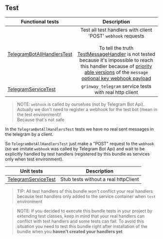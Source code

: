 Test
------

| Functional tests                                                                                                                       |                                                                                                                                                                                                                                           Description                                                                                                                                                                                                                                           |
|----------------------------------------------------------------------------------------------------------------------------------------|:-----------------------------------------------------------------------------------------------------------------------------------------------------------------------------------------------------------------------------------------------------------------------------------------------------------------------------------------------------------------------------------------------------------------------------------------------------------------------------------------------:|
| [TelegramBotAllHandlersTest](https://github.com/GrinWay/telegram-bundle/blob/main/tests/Functional/Bot/TelegramBotAllHandlersTest.php) | Test all test handlers with client 'POST' `webhook` requests<br><br>To tell the truth [TestMessageHandler](https://github.com/GrinWay/telegram-bundle/blob/main/src/Bot/Test/Message/TestMessageHandler.php) is not tested because it's impossible to reach this handler because of [priority able versions](https://github.com/GrinWay/telegram-bundle/tree/main/src/Bot/Test/PriorityAble/Message) of the `message` [optional key webhook payload](https://core.telegram.org/bots/api#update) |
| [TelegramServiceTest](https://github.com/GrinWay/telegram-bundle/blob/main/tests/Functional/TelegramServiceTest.php)                   |                                                                                                                                                                                                                     `grinway_telegram` service tests with real http client                                                                                                                                                                                                                      |

> NOTE: `webhook` is called by ourselves (not by Telegram Bot Api).
> <br>Actually we don't need to register a webhook for the test bot (mean in the test environment)!
> <br>Because that's not safe

In the `TelegramBotAllHandlersTest` tests we have no real sent messages in the telegram by a client.

So `TelegramBotAllHandlersTest` just make a "POST" request to the `webhook`
(so we imitate `webhook` was called by Telegram Bot Api) and
wait to be explicitly handled by test handlers (registered by this bundle as services only when test environment).

| Unit tests                                                                                                     |             Description              |
|----------------------------------------------------------------------------------------------------------------|:------------------------------------:|
| [TelegramServiceTest](https://github.com/GrinWay/telegram-bundle/blob/main/tests/Unit/TelegramServiceTest.php) | Stub tests without a real httpClient |

> TIP: All test handlers of this bundle won't conflict your real handlers because test handlers only added to the
> service container when `test` environment

> NOTE: If you decided to execute this bundle tests in your project by extending test classes, keep in mind that your
> real handlers can conflict with test handlers and some tests can fail.
> To avoid this situation you need to test this bundle right after installation of the bundle when you
> **haven't created your handlers yet**

